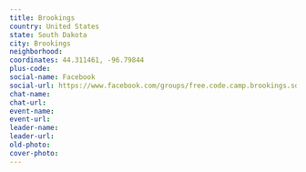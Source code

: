 ```yaml
---
title: Brookings
country: United States
state: South Dakota
city: Brookings
neighborhood: 
coordinates: 44.311461, -96.79844
plus-code:
social-name: Facebook
social-url: https://www.facebook.com/groups/free.code.camp.brookings.sd
chat-name:
chat-url:
event-name:
event-url:
leader-name:
leader-url:
old-photo: 
cover-photo:
---
```


